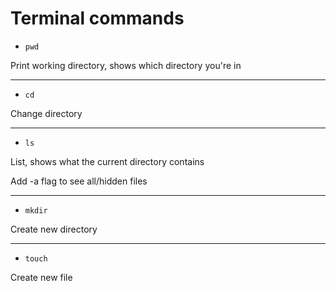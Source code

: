# Terminal commands

+ `pwd`

Print working directory, shows  which directory you're in

---
+ `cd` 

Change directory

---
+ `ls` 

List, shows what the current directory contains

Add -a flag to see all/hidden files

---
+ `mkdir` 

Create new directory

---
+ `touch` 

Create new file
